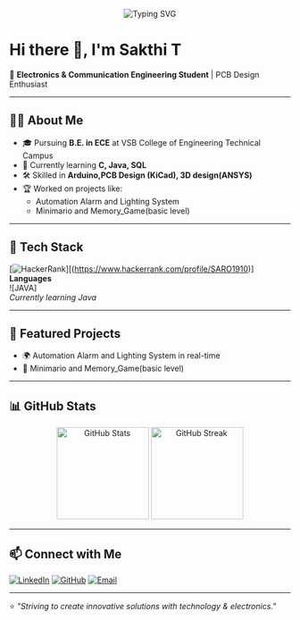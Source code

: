 <!-- Animated typing effect -->
<p align="center">
  <img src="https://readme-typing-svg.demolab.com?font=Fira+Code&weight=600&size=26&pause=1000&color=00CFFF&background=0D1117&center=true&vCenter=true&width=600&lines=Electronics+Communication+Engineer;PCB+Designer_Using KiCad;ANSYS" alt="Typing SVG" />
</p>

# Hi there 👋, I'm Sakthi T

🚀 **Electronics & Communication Engineering Student** | PCB Design Enthusiast

---

## 🧑‍💻 About Me
- 🎓 Pursuing **B.E. in ECE** at VSB College of Engineering Technical Campus  
- 🌱 Currently learning **C, Java, SQL**  
- 🛠 Skilled in **Arduino,PCB Design (KiCad), 3D design(ANSYS)**  
- 🏆 Worked on projects like:  
  - Automation Alarm and Lighting System  
  - Minimario and Memory_Game(basic level)  
  

---

## 🔧 Tech Stack
[![HackerRank]()][(https://www.hackerrank.com/profile/SARO1910)]
**Languages**  
![JAVA]  
*Currently learning Java*  


---

## 📌 Featured Projects
- 🌍 Automation Alarm and Lighting System in real-time  
- 🚦 Minimario and Memory_Game(basic level)  


---

## 📊 GitHub Stats
<p align="center">
  <img src="https://github-readme-stats.vercel.app/api?username=SARO1910&show_icons=true&theme=tokyonight" alt="GitHub Stats" height="165"/>
  <img src="https://github-readme-streak-stats.herokuapp.com/?user=SARO1910&theme=tokyonight" alt="GitHub Streak" height="165"/>
</p>

---

## 📫 Connect with Me
[![LinkedIn](https://img.shields.io/badge/LinkedIn-0A66C2?style=for-the-badge&logo=linkedin&logoColor=white)](www.linkedin.com/in/sakthi-t-01143m03)
[![GitHub](https://img.shields.io/badge/GitHub-121011?style=for-the-badge&logo=github&logoColor=white)](https://github.com/SARO1910)
[![Email](https://img.shields.io/badge/Email-D14836?style=for-the-badge&logo=gmail&logoColor=white)](mailto:sakthisaravanamm@gmail.com)

---

⭐ _"Striving to create innovative solutions with technology & electronics."_
